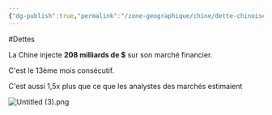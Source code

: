 ```yaml
---
{"dg-publish":true,"permalink":"/zone-geographique/chine/dette-chinoise/"}
---
```


#Dettes

La Chine injecte **208 milliards de $** sur son marché financier.

C'est le 13ème mois consécutif.

C'est aussi 1,5x plus que ce que les analystes des marchés estimaient

![Untitled (3).png](/img/user/Sources/Untitled%20(3).png)